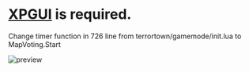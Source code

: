 # [XPGUI](https://github.com/cresterienvogel/XPGUI) is required.
Change timer function in 726 line from terrortown/gamemode/init.lua to MapVoting.Start

![preview](https://i.imgur.com/jBcTfzf.png)
